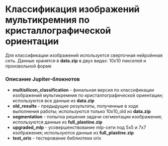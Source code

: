 # Классификация изображений мультикремния по кристаллографической ориентации
Для классификации изображений используется сверточная нейройнная сеть. Данные хранятся в **data.zip** в двух видах: 10х10 пикселей и произвольной форме
### Описание Jupiter-блокнотов
* **multisilicon_classification** - финальная версия по классификации изображений мультикремния по кристаллографической ориентации; используются все данные из **data.zip**
* **old_results** - предыдущие результаты, полученные в ходе выполнения работы; используются только 10x10_old из **data.zip**
* **segmentation** - попытка решения задачи сегментации изображения; используются данные из **full_plastine.zip**
* **upgraded_mlp** - усовершенствование mlp-сети под 5х5 и 7х7 изображения; используются данные из **full_plastine.zip**
* **test_orix** - тестирование библиотеки orix
